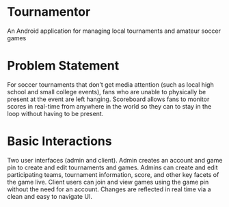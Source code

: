 # Tournamentor
An Android application for managing local tournaments and amateur soccer games

# Problem Statement
For soccer tournaments that don’t get media attention (such as local high school and small college events), fans who are unable to physically be present at the event are left hanging.
Scoreboard allows fans to monitor scores in real-time from anywhere in the world so they can to stay in the loop without having to be present.

# Basic Interactions
Two user interfaces (admin and client). Admin creates an account and game pin to create and edit tournaments and games. Admins can create and edit participating teams, tournament information, score, and other key facets of the game live. 
Client users can join and view games using the game pin without the need for an account. Changes are reflected in real time via a clean and easy to navigate UI.


